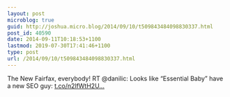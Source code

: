 ```yaml
---
layout: post
microblog: true
guid: http://joshua.micro.blog/2014/09/10/t509843484098830337.html
post_id: 40590
date: 2014-09-11T10:18:53+1100
lastmod: 2019-07-30T17:41:46+1100
type: post
url: /2014/09/10/t509843484098830337.html
---
```

The New Fairfax, everybody! RT @danilic: Looks like “Essential Baby” have a new SEO guy:   [t.co/n2lfWtH2U...](http://t.co/n2lfWtH2Uq)
